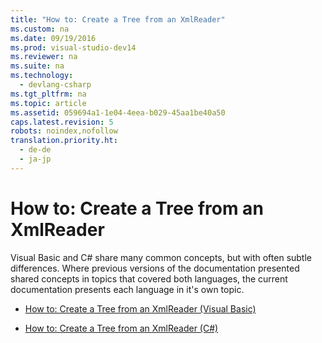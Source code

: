 ```yaml
---
title: "How to: Create a Tree from an XmlReader"
ms.custom: na
ms.date: 09/19/2016
ms.prod: visual-studio-dev14
ms.reviewer: na
ms.suite: na
ms.technology: 
  - devlang-csharp
ms.tgt_pltfrm: na
ms.topic: article
ms.assetid: 059694a1-1e04-4eea-b029-45aa1be40a50
caps.latest.revision: 5
robots: noindex,nofollow
translation.priority.ht: 
  - de-de
  - ja-jp
---
```

# How to: Create a Tree from an XmlReader
Visual Basic and C# share many common concepts, but with often subtle differences. Where previous versions of the documentation presented shared concepts in topics that covered both languages, the current documentation presents each language in it's own topic.  
  
-   [How to: Create a Tree from an XmlReader (Visual Basic)](../vs140/How-to--Create-a-Tree-from-an-XmlReader--Visual-Basic-.md)  
  
-   [How to: Create a Tree from an XmlReader (C#)](../vs140/How-to--Create-a-Tree-from-an-XmlReader--C#-.md)